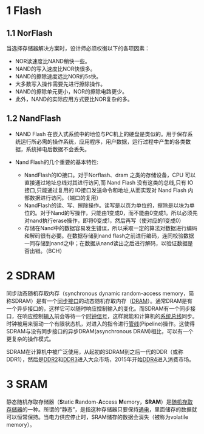 # 1 Flash

## 1.1 NorFlash

当选择存储器解决方案时，设计师必须权衡以下的各项因素：

- NOR读速度比NAND稍快一些。
- NAND的写入速度比NOR快很多。
- NAND的擦除速度远比NOR的5s快。
- 大多数写入操作需要先进行擦除操作。
- NAND的擦除单元更小，NOR的擦除电路更少。
- 此外，NAND的实际应用方式要比NOR复杂的多。

## 1.2 NandFlash

- NAND Flash 在嵌入式系统中的地位与PC机上的硬盘是类似的。用于保存系统运行所必需的操作系统，应用程序，用户数据，运行过程中产生的各类数据，系统掉电后数据不会丢失。

- Nand Flash的几个重要的基本特性:
  - NandFlash的IO接口。对于Norflash、dram 之类的存储设备，CPU 可以直接通过地址总线对其进行访问,而 Nand Flash 没有这类的总线,只有 IO 接口,只能通过复用的 IO接口发送命令和地址,从而实现对 Nand Flash 内部数据进行访问。（端口的复用）
  - NandFlash的读、写、擦除操作。读写是以页为单位的，擦除是以块为单位的。对于Nand的写操作，只能由1变成0，而不能由0变成1。所以必须先对nand执行erase操作，即将0变成1，然后再写（使对应的1变成0）
  - 存储在Nand中的数据容易发生错误，所以采取一定的算法对数据进行编码和解码很有必要。在数据存储到nand flash之前进行编码，连同校验数据一同存储到nand之中；在数据从nand读出之后进行解码，以验证数据是否出错。（BCH）

# 2 SDRAM

同步动态随机存取内存（synchronous dynamic random-access memory，简称SDRAM）是有一个[同步接口](https://baike.baidu.com/item/同步接口)的动态随机存取内存（[DRAM](https://baike.baidu.com/item/DRAM)）。通常DRAM是有一个异步接口的，这样它可以随时响应控制输入的变化。而SDRAM有一个同步接口，在响应控制[输入](https://baike.baidu.com/item/输入)前会等待一个[时钟信号](https://baike.baidu.com/item/时钟信号)，这样就能和计算机的[系统总线](https://baike.baidu.com/item/系统总线)同步。时钟被用来驱动一个有限状态机，对进入的指令进行[管线](https://baike.baidu.com/item/管线)(Pipeline)操作。这使得SDRAM与没有同步接口的异步DRAM(asynchronous DRAM)相比，可以有一个更复杂的操作模式。

SDRAM在计算机中被广泛使用，从起初的SDRAM到之后一代的DDR（或称DDR1），然后是[DDR2](https://baike.baidu.com/item/DDR2)和[DDR3](https://baike.baidu.com/item/DDR3)进入大众市场，2015年开始[DDR4](https://baike.baidu.com/item/DDR4)进入消费市场。

# 3 SRAM

静态随机存取存储器（**S**tatic **R**andom-**A**ccess **M**emory，**SRAM**）是[随机存取存储器](https://baike.baidu.com/item/随机存取存储器/4099402)的一种。所谓的“静态”，是指这种存储器只要保持[通电](https://baike.baidu.com/item/通电/6798720)，里面储存的数据就可以恒常保持。当电力供应停止时，SRAM储存的数据会消失（被称为volatile memory）。
